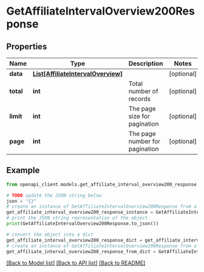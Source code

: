# GetAffiliateIntervalOverview200Response


## Properties

Name | Type | Description | Notes
------------ | ------------- | ------------- | -------------
**data** | [**List[AffiliateIntervalOverview]**](AffiliateIntervalOverview.md) |  | [optional] 
**total** | **int** | Total number of records | [optional] 
**limit** | **int** | The page size for pagination | [optional] 
**page** | **int** | The page number for pagination | [optional] 

## Example

```python
from openapi_client.models.get_affiliate_interval_overview200_response import GetAffiliateIntervalOverview200Response

# TODO update the JSON string below
json = "{}"
# create an instance of GetAffiliateIntervalOverview200Response from a JSON string
get_affiliate_interval_overview200_response_instance = GetAffiliateIntervalOverview200Response.from_json(json)
# print the JSON string representation of the object
print(GetAffiliateIntervalOverview200Response.to_json())

# convert the object into a dict
get_affiliate_interval_overview200_response_dict = get_affiliate_interval_overview200_response_instance.to_dict()
# create an instance of GetAffiliateIntervalOverview200Response from a dict
get_affiliate_interval_overview200_response_from_dict = GetAffiliateIntervalOverview200Response.from_dict(get_affiliate_interval_overview200_response_dict)
```
[[Back to Model list]](../README.md#documentation-for-models) [[Back to API list]](../README.md#documentation-for-api-endpoints) [[Back to README]](../README.md)


